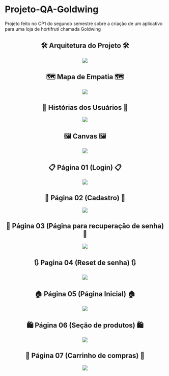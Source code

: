 # Projeto-QA-Goldwing
Projeto feito no CP1 do segundo semestre sobre a criação de um aplicativo para uma loja de hortifruti chamada Goldwing



<h2 align="center">🛠 Arquitetura do Projeto 🛠</h2>
<div align="center">
    <img height src="https://cdn.discordapp.com/attachments/653753326198063104/1138901125785997402/Mapa_Mental_com_brainstorm_escrito_a_mao_colorido.png"/>
</div>

<h2 align="center">🗺 Mapa de Empatia 🗺</h2>
<div align="center">
    <img height src="https://cdn.discordapp.com/attachments/946468431794954250/1138182557624705024/Mapa_de_Empatia.png"/>
</div>

<h2 align="center">📖 Histórias dos Usuários 📖</h2>
<div align="center">
    <img height src="https://cdn.discordapp.com/attachments/946468431794954250/1138965795809001543/Historias_dos_usuarios_-_Goldwing.png"/>
</div>

<h2 align="center">🖼 Canvas 🖼</h2>
<div align="center">
    <img height src="https://cdn.discordapp.com/attachments/946468431794954250/1138970262755344545/Copia_de_Modelo_de_Negocios_-_Quadro_branco_para_planejamento_Canvas_em_estilo_profissional_e_moderno_nas_cores_roxo_e_azul.png"/>
</div>

<h2 align="center">📋 Página 01 (Login) 📋</h2>
<div align="center">
    <img height src="https://media.discordapp.net/attachments/946468431794954250/1138902070326476800/1.png?width=231&height=499"/>
</div>

<h2 align="center">💾 Página 02 (Cadastro) 💾</h2>
<div align="center">
    <img height src="https://media.discordapp.net/attachments/946468431794954250/1138902070632657006/2.png?width=231&height=499"/>
</div>

<h2 align="center">🔁 Página 03 (Página para recuperação de senha) 🔁</h2>
<div align="center">
    <img height src="https://media.discordapp.net/attachments/946468431794954250/1138902070951415839/3.png?width=231&height=499"/>
</div>

<h2 align="center">🔃 Pagina 04 (Reset de senha) 🔃</h2>
<div align="center">
    <img height src="https://media.discordapp.net/attachments/946468431794954250/1138902069202391066/4.png?width=231&height=499"/>
</div>

<h2 align="center">🏠 Página 05 (Página Inicial) 🏠</h2>
<div align="center">
    <img height src="https://media.discordapp.net/attachments/946468431794954250/1138902069739270214/6.png?width=231&height=499"/>
</div>

<h2 align="center">🛍 Página 06 (Seção de produtos) 🛍</h2>
<div align="center">
    <img height src="https://media.discordapp.net/attachments/946468431794954250/1138902069504393329/5.png?width=231&height=499"/>
</div>

<h2 align="center">🛒 Página 07 (Carrinho de compras) 🛒</h2>
<div align="center">
    <img height src="https://media.discordapp.net/attachments/946468431794954250/1138902070028669057/7.png?width=231&height=499"/>
</div>





